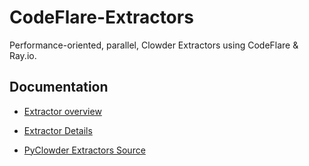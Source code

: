 # CodeFlare-Extractors
Performance-oriented, parallel, Clowder Extractors using CodeFlare &amp; Ray.io.


## Documentation

* [Extractor overview](https://clowder-framework.readthedocs.io/en/latest/develop/extractors.html)

* [Extractor Details](https://opensource.ncsa.illinois.edu/confluence/display/CATS/Extractors#Extractors-Extractorbasics)

* [PyClowder Extractors Source](https://github.com/clowder-framework/pyclowder)
